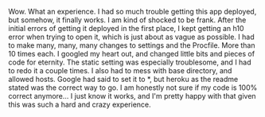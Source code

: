 Wow. What an experience. I had so much trouble getting this app deployed, but somehow, it finally works. I am kind of shocked to be frank. After the initial errors of getting it deployed in the first place, I kept getting an h10 error when trying to open it, which is just about as vague as possible. I had to make many, many, many changes to settings and the Procfile. More than 10 times each. I googled my heart out, and changed little bits and pieces of code for eternity. The static setting was especially troublesome, and I had to redo it a couple times. I also had to mess with base directory, and allowed hosts. Google had said to set it to *, but heroku as the readme stated was the correct way to go. I am honestly not sure if my code is 100% correct anymore... I just know it works, and I'm pretty happy with that given this was such a hard and crazy experience. 